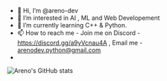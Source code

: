 - 👋 Hi, I’m @areno-dev
- 👀 I’m interested in AI , ML and Web Developement
- 🌱 I’m currently learning C++ & Python.
- 📫 How to reach me - Join me on Discord - https://discord.gg/a9yVcnau4A , Email me - arenodev.python@gmail.com
- 
![Areno's GitHub stats](https://github-readme-stats.vercel.app/api?username=areno-dev&show_icons=true&theme=dracula)
<!---
areno-dev/areno-dev is a ✨ special ✨ repository because its `README.md` (this file) appears on your GitHub profile.
You can click the Preview link to take a look at your changes.
--->
